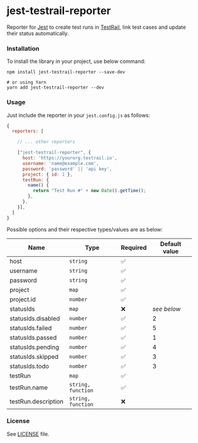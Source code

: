 # jest-testrail-reporter

Reporter for [Jest](https://jestjs.io/) to create test runs in [TestRail](https://www.gurock.com/testrail/), link test cases and update their status automatically.

### Installation

To install the library in your project, use below command:

```shell
npm install jest-testrail-reporter --save-dev

# or using Yarn
yarn add jest-testrail-reporter --dev
```

### Usage

Just include the reporter in your `jest.config.js` as follows:

```js
{
  reporters: [

    // ... other reporters

    ["jest-testrail-reporter", {
      host: 'https://yourorg.testrail.io',
      username: 'name@example.com',
      password: 'password' || 'api key',
      project: { id: 1 },
      testRun: {
        name() {
          return "Test Run #" + new Date().getTime();
        },
      },
    }],
  ]
}
```

Possible options and their respective types/values are as below:

| **Name**            | **Type**           | **Required**       | **Default value** |
|---------------------|--------------------|--------------------|-------------------|
| host                | `string`           | :white_check_mark: |                   |
| username            | `string`           | :white_check_mark: |                   |
| password            | `string`           | :white_check_mark: |                   |
| project             | `map`              | :white_check_mark: |                   |
| project.id          | `number`           | :white_check_mark: |                   |
| statusIds           | `map`              | :x:                | *see below*       |
| statusIds.disabled  | `number`           | :white_check_mark: | 2                 |
| statusIds.failed    | `number`           | :white_check_mark: | 5                 |
| statusIds.passed    | `number`           | :white_check_mark: | 1                 |
| statusIds.pending   | `number`           | :white_check_mark: | 4                 |
| statusIds.skipped   | `number`           | :white_check_mark: | 3                 |
| statusIds.todo      | `number`           | :white_check_mark: | 3                 |
| testRun             | `map`              | :white_check_mark: |                   |
| testRun.name        | `string, function` | :white_check_mark: |                   |
| testRun.description | `string, function` | :x:                |                   |

### License

See [LICENSE](LICENSE) file.
